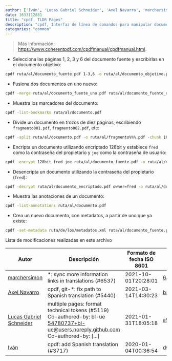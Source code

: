 ```yaml
---
author: ['Iván', 'Lucas Gabriel Schneider', 'Axel Navarro', 'marchersimon']
date: 1633112881
title: "cpdf, TLDR Pages"
description: "cpdf, Interfaz de línea de comandos para manipular documentos PDF existentes de diferentes maneras."
categories: "common"
---
```

> Más información: <https://www.coherentpdf.com/cpdfmanual/cpdfmanual.html>.

- Selecciona las páginas 1, 2, 3 y 6 del documento fuente y escribirlas en el documento objetivo:

```bash
cpdf ruta/al/documento_fuente.pdf 1-3,6 -o ruta/al/documento_objetivo.pdf
```

- Fusiona dos documentos en uno nuevo:

```bash
cpdf -merge ruta/al/documento_fuente_uno.pdf ruta/al/documento_fuente_dos.pdf -o ruta/al/documento_objetivo.pdf
```

- Muestra los marcadores del documento:

```bash
cpdf -list-bookmarks ruta/al/documento.pdf
```

- Divide un documento en trozos de diez páginas, escribiendo `fragmento001.pdf`, `fragmento002.pdf`, etc:

```bash
cpdf -split ruta/al/documento.pdf -o ruta/al/fragmento%%%.pdf -chunk 10
```

- Encripta un documento utilizando encriptado 128bit y establece `fred` como la contraseña del propietario y `joe` como la contraseña de usuario:

```bash
cpdf -encrypt 128bit fred joe ruta/al/documento_fuente.pdf -o ruta/al/documento_encriptado.pdf
```

- Desencripta un documento utilizando la contraseña del propietario (`fred`):

```bash
cpdf -decrypt ruta/al/documento_encriptado.pdf owner=fred -o ruta/al/documento_desencriptado.pdf
```

- Muestra las anotaciones de un documento:

```bash
cpdf -list-annotations ruta/al/documento.pdf
```

- Crea un nuevo documento, con metadatos, a partir de uno que ya existe:

```bash
cpdf -set-metadata ruta/de/los/metadatos.xml ruta/al/documento_fuente.pdf -o ruta/al/documento_objetivo.pdf
```
Lista de modificaciones realizadas en este archivo


Autor | Descripción | Formato de fecha ISO 8601 | Enlace a GitHub
------|-----|-----|-----
[marchersimon](mailto:50295997+marchersimon@users.noreply.github.com) | *: sync more information links in translations (#6537) | 2021-10-01T20:28:01 | [642dbf2e972e](https://github.com/tldr-pages/tldr/commit/642dbf2e972e388fab8c84ba3b4685fb862b6454)
[Axel Navarro](mailto:navarroaxel@gmail.com) | cpdf, git-*: fix path to Spanish translation (#5440) | 2021-03-14T14:30:23 | [b80a854c4a2e](https://github.com/tldr-pages/tldr/commit/b80a854c4a2e8973e26977b8373c5c46c8a55c70)
[Lucas Gabriel Schneider](mailto:casdpa@gmail.com) | multiple pages: format technical tokens (#5119) Co-authored-by: bl-ue <54780737+bl-ue@users.noreply.github.com> Co-authored-by: [...] | 2021-01-31T18:05:18 | [a5fe31bc47ae](https://github.com/tldr-pages/tldr/commit/a5fe31bc47aece3efa5e66b52b3cf384f27d5d72)
[Iván](mailto:ivan@ivanhercaz.com) | cpdf: add Spanish translation (#3717) | 2020-01-04T00:36:54 | [d088cd24be90](https://github.com/tldr-pages/tldr/commit/d088cd24be90db88ef6e2933e6e8c2c61f28ea90)

